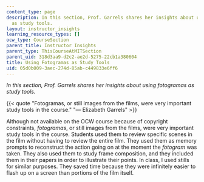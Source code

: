 ```yaml
---
content_type: page
description: In this section, Prof. Garrels shares her insights about using fotogramas
  as study tools.
layout: instructor_insights
learning_resource_types: []
ocw_type: CourseSection
parent_title: Instructor Insights
parent_type: ThisCourseAtMITSection
parent_uid: 318d3aa9-d2c2-ae2d-5275-22cb1a380604
title: Using Fotogramas as Study Tools
uid: 05d0b009-3aec-274d-85ab-c449833e6ff6
---
```


_In this section, Prof. Garrels shares her insights about using fotogramas as study tools._

{{< quote "Fotogramas, or still images from the films, were very important study tools in the course." "— Elizabeth Garrels" >}}

Although not available on the OCW course because of copyright constraints, _fotogramas_, or still images from the films, were very important study tools in the course. Students used them to review specific scenes in the film without having to review the entire film. They used them as memory prompts to reconstruct the action going on at the moment the _fotogram_ was taken. They also used them to study frame composition, and they included them in their papers in order to illustrate their points. In class, I used stills for similar purposes. They saved time because they were infinitely easier to flash up on a screen than portions of the film itself.